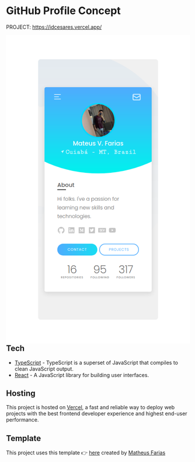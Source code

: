 # GitHub Profile Concept
PROJECT: https://idcesares.vercel.app/

<p>
  <a aria-label="Hosting with Vercel" href="https://idcesares.vercel.app/">
    <img src="docs/resources/thumbnail.png" align="right" />
  </a>
</p>

## Tech

- [TypeScript](https://github.com/microsoft/TypeScript) - TypeScript is a superset of JavaScript that compiles to clean JavaScript output.
- [React](https://reactjs.org) - A JavaScript library for building user interfaces.

## Hosting

This project is hosted on [Vercel](https://vercel.com), a fast and reliable way to deploy web projects with the best frontend developer experience and highest end-user performance.

## Template

This project uses this template 👉️ [here](https://github.com/fariasmateuss/github-profile-concept/generate) created by [Matheus Farias](https://github.com/fariasmateuss)
